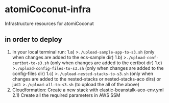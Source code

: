 # atomiCoconut-infra
Infrastructure resources for atomiCoconut

## in order to deploy

1) In your local terminal run: 
  1.a) >`./upload-sample-app-to-s3.sh` (only when changes are added to the ecs-sample dir)
  1.b) >`./upload-conf-certbot-to-s3.sh` (only when changes are added to the certbot dir)
  1.c) >`./upload-config-files-to-s3.sh` (only when changes are added to the config-files dir)
  1.c) >`./upload-nested-stacks-to-s3.sh` (only when changes are added to the nested-stacks or nested-stacks-aco dirs)
  or just: >`./upload-all-to-s3.sh` (to upload the all of the above)
2) Cloudformation: Create a new stack with elastic-beanstalk-aco-env.yml
2.1) Create all the required parameters in AWS SSM 

